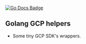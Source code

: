 [![Go Docs Badge]][Go Docs]

## Golang GCP helpers

- Some tiny GCP SDK's wrappers.

[Go Docs Badge]: https://pkg.go.dev/badge/github.com/haoxins/gcp
[Go Docs]: https://pkg.go.dev/github.com/haoxins/gcp
